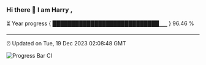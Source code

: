 ### Hi there 👋 I am Harry , 

⏳ Year progress { ████████████████████████████▁▁ } 96.46 %

---

⏰ Updated on Tue, 19 Dec 2023 02:08:48 GMT

![Progress Bar CI](https://github.com/duykhang68/duykhang68/workflows/Progress%20Bar%20CI/badge.svg)
